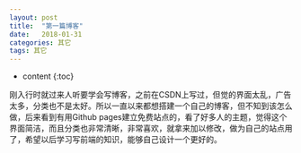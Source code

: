 ```yaml
---
layout: post
title:  "第一篇博客"
date:   2018-01-31
categories: 其它
tags: 其它
---
```


* content
{:toc}

刚入行时就过来人听要学会写博客，之前在CSDN上写过，但觉的界面太乱，广告太多，分类也不是太好。所以一直以来都想搭建一个自己的博客，但不知到该怎么做，后来看到有用Github pages建立免费站点的，看了好多人的主题，觉得这个界面简洁，而且分类也非常清晰，非常喜欢，就拿来加以修改，做为自己的站点用了，希望以后学习写前端的知识，能够自己设计一个更好的。







